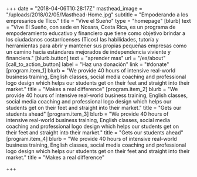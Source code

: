 +++
date = "2018-04-06T10:28:17Z"
masthead_image = "/uploads/2018/02/05/Masthead-Home.jpg"
subtitle = "Empoderando a los empresarios de Tico."
title = "Vive el Sueño"
type = "homepage"
[blurb]
text = "Vive El Sueño, con sede en Nosara, Costa Rica, es un programa de empoderamiento educativo y financiero que tiene como objetivo brindar a los ciudadanos costarricenses (Ticos) las habilidades, tutoría y herramientas para abrir y mantener sus propias pequeñas empresas como un camino hacia estándares mejorados de independencia viviente y financiera."
[blurb.button]
text = "aprender mas"
url = "/es/about"
[call_to_action_button]
label = "Haz una donación"
link = "#donate"
[program.item_1]
blurb = "We provide 40 hours of intensive real-world business training, English classes, social media coaching and professional logo design which helps our students get on their feet and straight into their market."
title = "Makes a real difference"
[program.item_2]
blurb = "We provide 40 hours of intensive real-world business training, English classes, social media coaching and professional logo design which helps our students get on their feet and straight into their market."
title = "Gets our students ahead"
[program.item_3]
blurb = "We provide 40 hours of intensive real-world business training, English classes, social media coaching and professional logo design which helps our students get on their feet and straight into their market."
title = "Gets our students ahead"
[program.item_4]
blurb = "We provide 40 hours of intensive real-world business training, English classes, social media coaching and professional logo design which helps our students get on their feet and straight into their market."
title = "Makes a real difference"

+++
